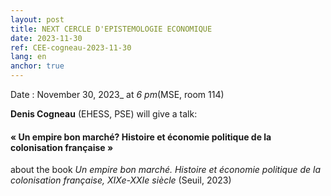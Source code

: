```yaml
---
layout: post
title: NEXT CERCLE D'EPISTEMOLOGIE ECONOMIQUE
date: 2023-11-30
ref: CEE-cogneau-2023-11-30
lang: en
anchor: true
---
```



<i class="fas fa-table"></i> Date : November 30, 2023_ at _6 pm_(MSE, room 114)

**Denis Cogneau** (EHESS, PSE) will give a talk:

#### « Un empire bon marché? Histoire et économie politique de la colonisation française »

about the book *Un empire bon marché. Histoire et économie politique de la colonisation française, XIXe-XXIe siècle* (Seuil, 2023) 
